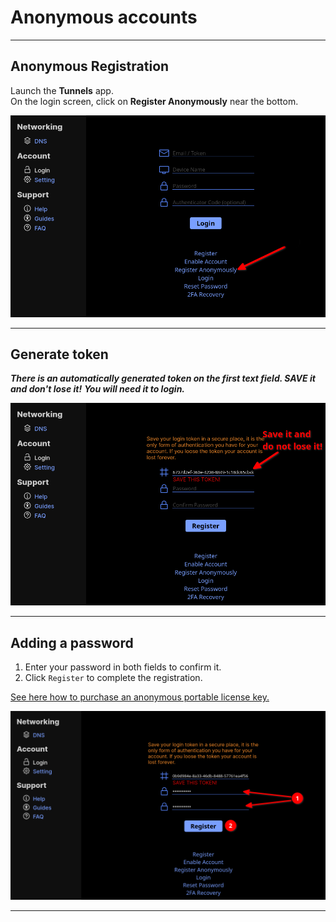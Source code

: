 # Anonymous accounts

---

## Anonymous Registration

Launch the **Tunnels** app.  
On the login screen, click on **Register Anonymously** near the bottom.

![Register Anonymously](https://raw.githubusercontent.com/tunnels-is/media/master/v3/guides/anon-accounts/register-anon-0.png)

---

## Generate token

***There is an automatically generated token on the first text field. **SAVE** it and don't lose it!*** 
***You will need it to login.***  

![Save your token!](https://raw.githubusercontent.com/tunnels-is/media/master/v3/guides/anon-accounts/register-anon-1.png)

---

## Adding a password

1. Enter your password in both fields to confirm it.
2. Click `Register` to complete the registration.


[See here how to purchase an anonymous portable license key.](https://tunnels.is/#/docs/anonymous-portable-license-keys.md)

![Enter your password and click register](https://raw.githubusercontent.com/tunnels-is/media/master/v3/guides/anon-accounts/register-anon-2.png)

---
